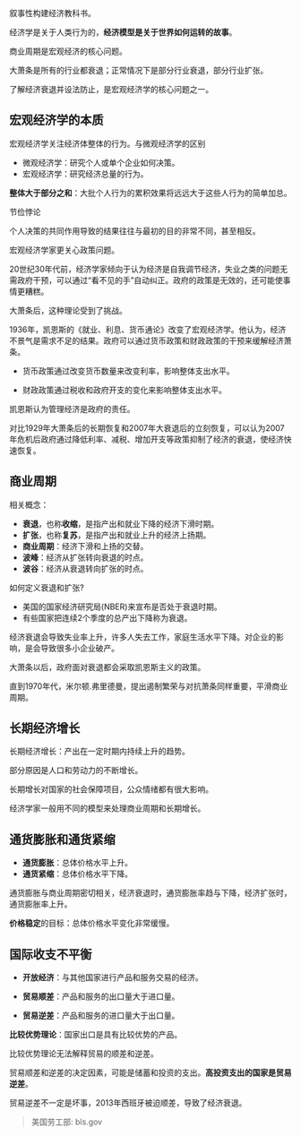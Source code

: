 叙事性构建经济教科书。

经济学是关于人类行为的，**经济模型是关于世界如何运转的故事**。

商业周期是宏观经济的核心问题。

大萧条是所有的行业都衰退；正常情况下是部分行业衰退，部分行业扩张。

了解经济衰退并设法防止，是宏观经济学的核心问题之一。



## 宏观经济学的本质

宏观经济学关注经济体整体的行为。与微观经济学的区别

+ 微观经济学：研究个人或单个企业如何决策。
+ 宏观经济学：研究经济总量的行为。

**整体大于部分之和**：大批个人行为的累积效果将远远大于这些人行为的简单加总。

节俭悖论

个人决策的共同作用导致的结果往往与最初的目的非常不同，甚至相反。

宏观经济学家更关心政策问题。

20世纪30年代前，经济学家倾向于认为经济是自我调节经济，失业之类的问题无需政府干预，可以通过“看不见的手”自动纠正。政府的政策是无效的，还可能使事情更糟糕。

大萧条后，这种理论受到了挑战。

1936年，凯恩斯的《就业、利息、货币通论》改变了宏观经济学。他认为，经济不景气是需求不足的结果。政府可以通过货币政策和财政政策的干预来缓解经济萧条。

+ 货币政策通过改变货币数量来改变利率，影响整体支出水平。

+ 财政政策通过税收和政府开支的变化来影响整体支出水平。

凯恩斯认为管理经济是政府的责任。

对比1929年大萧条后的长期恢复和2007年大衰退后的立刻恢复，可以认为2007年危机后政府通过降低利率、减税、增加开支等政策抑制了经济的衰退，使经济快速恢复。


## 商业周期

相关概念：

+ **衰退**，也称**收缩**，是指产出和就业下降的经济下滑时期。
+ **扩张**，也称**复苏**，是指产出和就业上升的经济上扬期。
+ **商业周期**：经济下滑和上扬的交替。
+ **波峰**：经济从扩张转向衰退的时点。
+ **波谷**：经济从衰退转向扩张的时点。

如何定义衰退和扩张?

+ 美国的国家经济研究局(NBER)来宣布是否处于衰退时期。
+ 有些国家把连续2个季度的总产出下降称为衰退。

经济衰退会导致失业率上升，许多人失去工作，家庭生活水平下降。对企业的影响，是会导致很多小企业破产。

大萧条以后，政府面对衰退都会采取凯恩斯主义的政策。

直到1970年代，米尔顿.弗里德曼，提出遏制繁荣与对抗萧条同样重要，平滑商业周期。


## 长期经济增长

长期经济增长：产出在一定时期内持续上升的趋势。

部分原因是人口和劳动力的不断增长。

长期增长对国家的社会保障项目，公众情绪都有很大影响。

经济学家一般用不同的模型来处理商业周期和长期增长。


## 通货膨胀和通货紧缩

+ **通货膨胀**：总体价格水平上升。
+ **通货紧缩**：总体价格水平下降。

通货膨胀与商业周期密切相关，经济衰退时，通货膨胀率趋与下降，经济扩张时，通货膨胀率上升。

**价格稳定**的目标：总体价格水平变化非常缓慢。


## 国际收支不平衡

+ **开放经济**：与其他国家进行产品和服务交易的经济。

+ **贸易顺差**：产品和服务的出口量大于进口量。

+ **贸易逆差**：产品和服务的进口量大于出口量。

**比较优势理论**：国家出口是具有比较优势的产品。

比较优势理论无法解释贸易的顺差和逆差。


贸易顺差和逆差的决定因素，可能是储蓄和投资的支出。**高投资支出的国家是贸易逆差**。


贸易逆差不一定是坏事，2013年西班牙被迫顺差，导致了经济衰退。


> 美国劳工部: bls.gov

